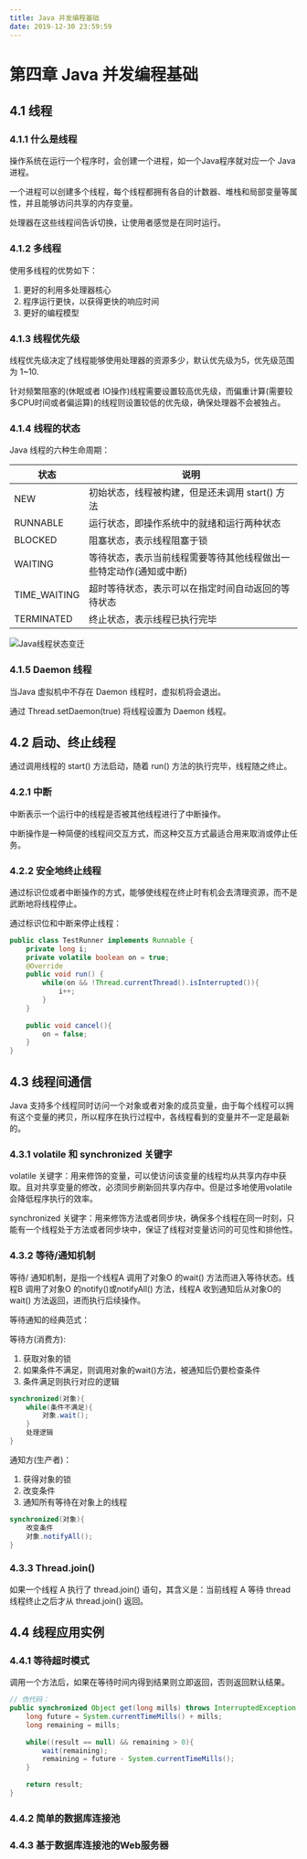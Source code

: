 ```yaml
---
title: Java 并发编程基础
date: 2019-12-30 23:59:59
---
```


# 第四章 Java 并发编程基础

## 4.1 线程

### 4.1.1 什么是线程

操作系统在运行一个程序时，会创建一个进程，如一个Java程序就对应一个 Java 进程。

一个进程可以创建多个线程，每个线程都拥有各自的计数器、堆栈和局部变量等属性，并且能够访问共享的内存变量。

处理器在这些线程间告诉切换，让使用者感觉是在同时运行。

### 4.1.2 多线程

使用多线程的优势如下：

1. 更好的利用多处理器核心
2. 程序运行更快，以获得更快的响应时间
3. 更好的编程模型

### 4.1.3 线程优先级

线程优先级决定了线程能够使用处理器的资源多少，默认优先级为5，优先级范围为 1~10.

针对频繁阻塞的(休眠或者 IO操作)线程需要设置较高优先级，而偏重计算(需要较多CPU时间或者偏运算)的线程则设置较低的优先级，确保处理器不会被独占。

### 4.1.4 线程的状态

Java 线程的六种生命周期：

| 状态         | 说明                                                         |
| ------------ | ------------------------------------------------------------ |
| NEW          | 初始状态，线程被构建，但是还未调用 start() 方法              |
| RUNNABLE     | 运行状态，即操作系统中的就绪和运行两种状态                   |
| BLOCKED      | 阻塞状态，表示线程阻塞于锁                                   |
| WAITING      | 等待状态，表示当前线程需要等待其他线程做出一些特定动作(通知或中断) |
| TIME_WAITING | 超时等待状态，表示可以在指定时间自动返回的等待状态           |
| TERMINATED   | 终止状态，表示线程已执行完毕                                 |

![Java线程状态变迁](https://img-blog.csdnimg.cn/20181120173640764.jpeg?x-oss-process=image/watermark,type_ZmFuZ3poZW5naGVpdGk,shadow_10,text_aHR0cHM6Ly9ibG9nLmNzZG4ubmV0L3BhbmdlMTk5MQ==,size_16,color_FFFFFF,t_70)

### 4.1.5 Daemon 线程

当Java 虚拟机中不存在 Daemon 线程时，虚拟机将会退出。

通过 Thread.setDaemon(true) 将线程设置为 Daemon 线程。

## 4.2 启动、终止线程

通过调用线程的 start() 方法启动，随着 run() 方法的执行完毕，线程随之终止。

### 4.2.1 中断

中断表示一个运行中的线程是否被其他线程进行了中断操作。

中断操作是一种简便的线程间交互方式，而这种交互方式最适合用来取消或停止任务。

### 4.2.2 安全地终止线程

通过标识位或者中断操作的方式，能够使线程在终止时有机会去清理资源，而不是武断地将线程停止。

通过标识位和中断来停止线程：

```java
public class TestRunner implements Runnable {
    private long i;
    private volatile boolean on = true;
    @Override
    public void run() {
        while(on && !Thread.currentThread().isInterrupted()){
            i++;
        }
    }
    
    public void cancel(){
        on = false;
    }
}
```

## 4.3 线程间通信

Java 支持多个线程同时访问一个对象或者对象的成员变量，由于每个线程可以拥有这个变量的拷贝，所以程序在执行过程中，各线程看到的变量并不一定是最新的。

### 4.3.1 volatile 和 synchronized 关键字

volatile 关键字：用来修饰的变量，可以使访问该变量的线程均从共享内存中获取。且对共享变量的修改，必须同步刷新回共享内存中。但是过多地使用volatile 会降低程序执行的效率。

synchronized 关键字：用来修饰方法或者同步块，确保多个线程在同一时刻，只能有一个线程处于方法或者同步块中，保证了线程对变量访问的可见性和排他性。

### 4.3.2 等待/通知机制

等待/ 通知机制，是指一个线程A 调用了对象O 的wait() 方法而进入等待状态。线程B 调用了对象O 的notify()或notifyAll() 方法，线程A 收到通知后从对象O的wait() 方法返回，进而执行后续操作。

等待通知的经典范式：

等待方(消费方):

1. 获取对象的锁
2. 如果条件不满足，则调用对象的wait()方法，被通知后仍要检查条件
3. 条件满足则执行对应的逻辑

```java
synchronized(对象){
    while(条件不满足){
        对象.wait();
    }
    处理逻辑
}
```

通知方(生产者)：

1. 获得对象的锁
2. 改变条件
3. 通知所有等待在对象上的线程

```java
synchronized(对象){
    改变条件
    对象.notifyAll();
}
```

### 4.3.3 Thread.join()

如果一个线程 A 执行了 thread.join() 语句，其含义是：当前线程 A 等待 thread 线程终止之后才从 thread.join() 返回。

## 4.4 线程应用实例

### 4.4.1 等待超时模式

调用一个方法后，如果在等待时间内得到结果则立即返回，否则返回默认结果。

```java
// 伪代码：
public synchronized Object get(long mills) throws InterruptedException {
    long future = System.currentTimeMills() + mills;
    long remaining = mills;
    
    while((result == null) && remaining > 0){
        wait(remaining);
        remaining = future - System.currentTimeMills();
    }
    
    return result;
}
```

### 4.4.2 简单的数据库连接池

### 4.4.3 基于数据库连接池的Web服务器

